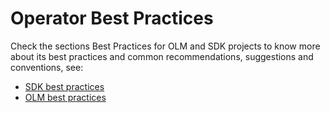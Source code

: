 # Operator Best Practices

Check the sections Best Practices for OLM and SDK projects to know more about its best practices and common recommendations, suggestions and conventions, see:

- [SDK best practices](https://sdk.operatorframework.io/docs/best-practices/)
- [OLM best practices](https://olm.operatorframework.io/docs/best-practices/)
